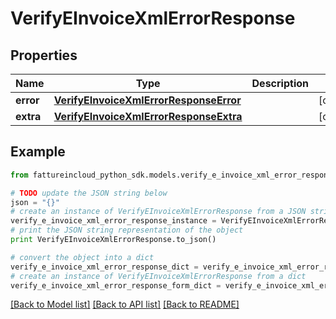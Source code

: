 # VerifyEInvoiceXmlErrorResponse


## Properties

Name | Type | Description | Notes
------------ | ------------- | ------------- | -------------
**error** | [**VerifyEInvoiceXmlErrorResponseError**](VerifyEInvoiceXmlErrorResponseError.md) |  | [optional] 
**extra** | [**VerifyEInvoiceXmlErrorResponseExtra**](VerifyEInvoiceXmlErrorResponseExtra.md) |  | [optional] 

## Example

```python
from fattureincloud_python_sdk.models.verify_e_invoice_xml_error_response import VerifyEInvoiceXmlErrorResponse

# TODO update the JSON string below
json = "{}"
# create an instance of VerifyEInvoiceXmlErrorResponse from a JSON string
verify_e_invoice_xml_error_response_instance = VerifyEInvoiceXmlErrorResponse.from_json(json)
# print the JSON string representation of the object
print VerifyEInvoiceXmlErrorResponse.to_json()

# convert the object into a dict
verify_e_invoice_xml_error_response_dict = verify_e_invoice_xml_error_response_instance.to_dict()
# create an instance of VerifyEInvoiceXmlErrorResponse from a dict
verify_e_invoice_xml_error_response_form_dict = verify_e_invoice_xml_error_response.from_dict(verify_e_invoice_xml_error_response_dict)
```
[[Back to Model list]](../README.md#documentation-for-models) [[Back to API list]](../README.md#documentation-for-api-endpoints) [[Back to README]](../README.md)


